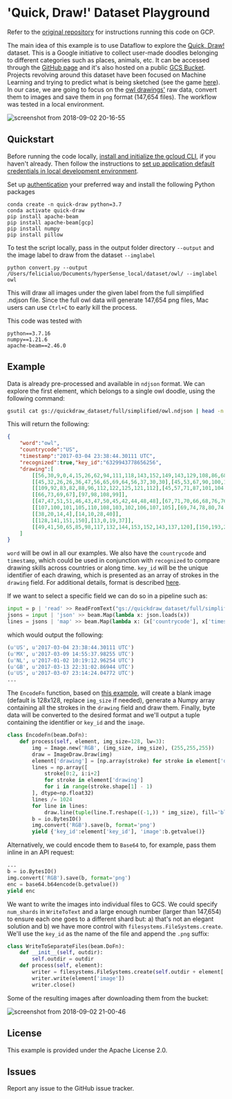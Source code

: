 # 'Quick, Draw!' Dataset Playground

Refer to the [original repository](https://github.com/gxercavins/dataflow-samples/tree/master/quick-draw) for instructions running this code on GCP.

The main idea of this example is to use Dataflow to explore the [Quick, Draw!](https://towardsdatascience.com/quick-draw-the-worlds-largest-doodle-dataset-823c22ffce6b) dataset. This is a Google initiative to collect user-made doodles belonging to different categories such as places, animals, etc. It can be accessed through the [GitHub page](https://github.com/googlecreativelab/quickdraw-dataset) and it's also hosted on a public [GCS Bucket](https://console.cloud.google.com/storage/browser/quickdraw_dataset). Projects revolving around this dataset have been focused on Machine Learning and trying to predict what is being sketched (see the game [here](https://quickdraw.withgoogle.com/#)). In our case, we are going to focus on the [owl drawings'](https://quickdraw.withgoogle.com/data/owl) raw data, convert them to images and save them in `png` format (147,654 files). The workflow was tested in a local environment.

![screenshot from 2018-09-02 20-16-55](https://user-images.githubusercontent.com/29493411/44959774-8fa4de00-aef4-11e8-9516-448117a52ebc.png)

## Quickstart

Before running the code locally, [install and initialize the gcloud CLI](https://cloud.google.com/sdk/docs/install), if you haven't already.
Then follow the instructions to [set up application default credentials in local development environment](https://cloud.google.com/docs/authentication/provide-credentials-adc#local-dev).

Set up [authentication](https://cloud.google.com/docs/authentication/) your preferred way and install the following Python packages 

```
conda create -n quick-draw python=3.7
conda activate quick-draw
pip install apache-beam
pip install apache-beam[gcp]
pip install numpy
pip install pillow
```

To test the script locally, pass in the output folder directory `--output` and the image label to draw from the dataset `--imglabel`
```
python convert.py --output /Users/felicialuo/Documents/hyperSense_local/dataset/owl/ --imglabel owl
```
This will draw all images under the given label from the full simplified .ndjson file. Since the full owl data will generate 147,654 png files, Mac users can use `Ctrl+C` to early kill the process.

This code was tested with 
```
python==3.7.16
numpy==1.21.6
apache-beam==2.46.0
```

## Example

Data is already pre-processed and available in `ndjson` format. We can explore the first element, which belongs to a single owl doodle, using the following command:

```bash
gsutil cat gs://quickdraw_dataset/full/simplified/owl.ndjson | head -n 1
```

This will return the following:

```json
{
    "word":"owl",
    "countrycode":"US",
    "timestamp":"2017-03-04 23:38:44.30111 UTC",
    "recognized":true,"key_id":"6329943778656256",
    "drawing":[
        [[56,30,9,0,4,15,26,62,94,111,118,143,152,149,143,129,108,86,68,46,33,28],[19,29,51,75,106,133,143,151,149,144,139,102,66,34,24,14,5,0,1,7,16,25]],
        [[45,32,26,26,36,47,56,65,69,64,56,37,30,30],[45,53,67,90,100,101,95,79,59,48,42,37,37,40]],
        [[109,92,83,82,88,96,112,122,125,121,112],[45,57,71,87,101,104,101,87,55,46,48]],
        [[66,73,69,67],[97,98,108,99]],
        [[47,47,51,51,46,43,47,50,45,42,44,48,48],[67,71,70,66,68,76,76,69,68,71,75,75,69]],
        [[107,100,101,105,110,108,103,102,106,107,105],[69,74,78,80,74,70,75,78,78,73,77]],
        [[38,20,14,4],[14,10,28,40]],
        [[128,141,151,150],[13,0,19,37]],
        [[49,41,50,65,85,98,117,132,144,153,152,143,137,120],[150,193,226,239,250,255,254,249,236,194,164,142,134,132]]
    ]
}
```

`word` will be owl in all our examples. We also have the `countrycode` and `timestamp`, which could be used in conjunction with `recognized` to compare drawing skills across countries or along time. `key_id` will be the unique identifier of each drawing, which is presented as an array of strokes in the `drawing` field. For additional details, format is described [here](https://github.com/googlecreativelab/quickdraw-dataset#the-raw-moderated-dataset).

If we want to select a specific field we can do so in a pipeline such as:

```python
input = p | 'read' >> ReadFromText("gs://quickdraw_dataset/full/simplified/owl.ndjson")
jsons = input | 'json' >> beam.Map(lambda x: json.loads(x))
lines = jsons | 'map' >> beam.Map(lambda x: (x['countrycode'], x['timestamp']))
```

which would output the following:
```python
(u'US', u'2017-03-04 23:38:44.30111 UTC')
(u'MX', u'2017-03-09 14:55:37.98255 UTC')
(u'NL', u'2017-01-02 10:19:12.96254 UTC')
(u'GB', u'2017-03-13 22:31:02.86944 UTC')
(u'US', u'2017-03-07 23:14:24.04772 UTC')
...
```

The `EncodeFn` function, based on [this example](https://colab.research.google.com/github/tensorflow/workshops/blob/master/extras/amld/notebooks/exercises/1_qd_data.ipynb#scrollTo=EBkp94O9GeFt), will create a blank image (default is 128x128, replace `img_size` if needed), generate a Numpy array containing all the strokes in the `drawing` field and draw them. Finally, byte data will be converted to the desired format and we'll output a tuple containing the identifier or `key_id` and the `image`.

```python
class EncodeFn(beam.DoFn):
    def process(self, element, img_size=128, lw=3):
        img = Image.new('RGB', (img_size, img_size), (255,255,255))
        draw = ImageDraw.Draw(img)
        element['drawing'] = [np.array(stroke) for stroke in element['drawing']]
        lines = np.array([
            stroke[0:2, i:i+2]
            for stroke in element['drawing']
            for i in range(stroke.shape[1] - 1)
        ], dtype=np.float32)
        lines /= 1024
        for line in lines:
            draw.line(tuple(line.T.reshape((-1,)) * img_size), fill='black', width=lw)
        b = io.BytesIO()
        img.convert('RGB').save(b, format='png')
        yield {'key_id':element['key_id'], 'image':b.getvalue()}
```

Alternatively, we could encode them to `Base64` to, for example, pass them inline in an API request:

```python
...
b = io.BytesIO()
img.convert('RGB').save(b, format='png')
enc = base64.b64encode(b.getvalue())
yield enc
```

We want to write the images into individual files to GCS. We could specify `num_shards` in `WriteToText` and a large enough number (larger than 147,654) to ensure each one goes to a different shard but: a) that's not an elegant solution and b) we have more control with `filesystems.FileSystems.create`. We'll use the `key_id` as the name of the file and append the `.png` suffix:

```python
class WriteToSeparateFiles(beam.DoFn):
    def __init__(self, outdir):
        self.outdir = outdir
    def process(self, element):
        writer = filesystems.FileSystems.create(self.outdir + element['key_id'] + '.png')
        writer.write(element['image'])
        writer.close()
```

Some of the resulting images after downloading them from the bucket:

![screenshot from 2018-09-02 21-00-46](https://user-images.githubusercontent.com/29493411/44959776-96cbec00-aef4-11e8-902a-0bcb71c713a1.png)

## License

This example is provided under the Apache License 2.0.

## Issues

Report any issue to the GitHub issue tracker.
